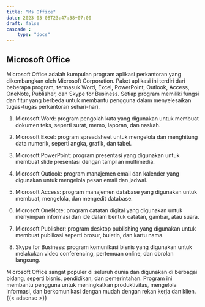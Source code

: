 ```yaml
---
title: "Ms Office"
date: 2023-03-08T23:47:38+07:00
draft: false
cascade :
    type: "docs"
---
```


## Microsoft Office

Microsoft Office adalah kumpulan program aplikasi perkantoran yang dikembangkan oleh Microsoft Corporation. Paket aplikasi ini terdiri dari beberapa program, termasuk Word, Excel, PowerPoint, Outlook, Access, OneNote, Publisher, dan Skype for Business. Setiap program memiliki fungsi dan fitur yang berbeda untuk membantu pengguna dalam menyelesaikan tugas-tugas perkantoran sehari-hari.

1. Microsoft Word: program pengolah kata yang digunakan untuk membuat dokumen teks, seperti surat, memo, laporan, dan naskah.

2. Microsoft Excel: program spreadsheet untuk mengelola dan menghitung data numerik, seperti angka, grafik, dan tabel.

3. Microsoft PowerPoint: program presentasi yang digunakan untuk membuat slide presentasi dengan tampilan multimedia.

4. Microsoft Outlook: program manajemen email dan kalender yang digunakan untuk mengelola pesan email dan jadwal.

5. Microsoft Access: program manajemen database yang digunakan untuk membuat, mengelola, dan mengedit database.

6. Microsoft OneNote: program catatan digital yang digunakan untuk menyimpan informasi dan ide dalam bentuk catatan, gambar, atau suara.

7. Microsoft Publisher: program desktop publishing yang digunakan untuk membuat publikasi seperti brosur, buletin, dan kartu nama.

8. Skype for Business: program komunikasi bisnis yang digunakan untuk melakukan video conferencing, pertemuan online, dan obrolan langsung.

Microsoft Office sangat populer di seluruh dunia dan digunakan di berbagai bidang, seperti bisnis, pendidikan, dan pemerintahan. Program ini membantu pengguna untuk meningkatkan produktivitas, mengelola informasi, dan berkomunikasi dengan mudah dengan rekan kerja dan klien.
{{< adsense >}}
